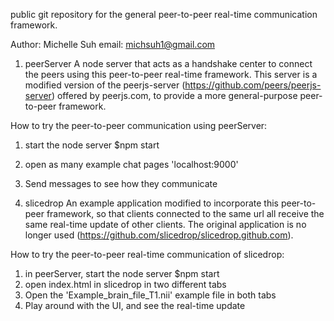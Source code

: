 public git repository for the general peer-to-peer real-time communication framework.

Author: Michelle Suh
email: michsuh1@gmail.com

1. peerServer
A node server that acts as a handshake center to connect the peers using this peer-to-peer real-time framework. This server is a modified version of the peerjs-server (https://github.com/peers/peerjs-server) offered by peerjs.com, to provide a more general-purpose peer-to-peer framework.

  How to try the peer-to-peer communication using peerServer:
  1. start the node server
    $npm start
  2. open as many example chat pages 'localhost:9000'
  3. Send messages to see how they communicate

2. slicedrop
An example application modified to incorporate this peer-to-peer framework, so that clients connected to the same url all receive the same real-time update of other clients. The original application is no longer used (https://github.com/slicedrop/slicedrop.github.com).

  How to try the peer-to-peer real-time communication of slicedrop:
  1. in peerServer, start the node server
  $npm start
  2. open index.html in slicedrop in two different tabs
  3. Open the 'Example_brain_file_T1.nii' example file in both tabs
  4. Play around with the UI, and see the real-time update
